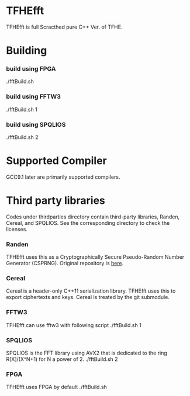 # TFHEfft
TFHEfft is full Scracthed pure C++ Ver. of TFHE. 

# Building

### build using FPGA 
./fftBuild.sh

### build using FFTW3
./fftBuild.sh 1

### build using SPQLIOS
./fftBuild.sh 2

# Supported Compiler
GCC9.1 later are primarily supported compilers.

# Third party libraries
Codes under thirdparties directory contain third-party libraries, Randen, Cereal, and SPQLIOS. See the corresponding directory to check the licenses.

### Randen
TFHEfft uses this as a Cryptographically Secure Pseudo-Random Number Generator (CSPRNG). Original repository is [here](https://github.com/google/randen).

### Cereal
Cereal is a header-only C++11 serialization library. TFHEfft uses this to export ciphertexts and keys. Cereal is treated by the git submodule.

### FFTW3
TFHEfft can use fftw3 with following script
./fftBuild.sh 1

### SPQLIOS
SPQLIOS is the FFT library using AVX2 that is dedicated to the ring R\[X\]/(X^N+1) for N a power of 2.
./fftBuild.sh 2

### FPGA
TFHEfft uses FPGA by default
./fftBuild.sh